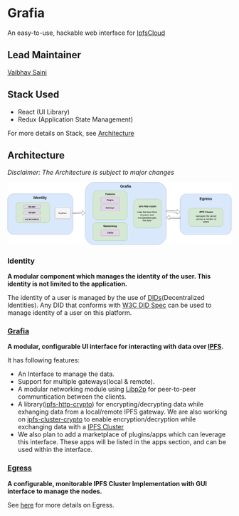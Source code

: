 # Grafia

An easy-to-use, hackable web interface for [IpfsCloud](https://ipfsclous.store)


## Lead Maintainer

[Vaibhav Saini](https://github.com/vasa-develop)


## Stack Used

* React (UI Library)
* Redux (Application State Management)

For more details on Stack, see [Architecture](#Architecture)


## Architecture

*Disclaimer: The Architecture is subject to major changes*

![IpfsCloud Architecture](./docs/assets/Grafia.png)

### Identity

**A modular component which manages the identity of the user. This identity is not limited to the application.**

The identity of a user is managed by the use of [DIDs](https://w3c-ccg.github.io/did-spec/)(Decentralized Identities). Any DID that conforms with [W3C DID Spec](https://w3c-ccg.github.io/did-spec/) can be used to manage identity of a user on this platform.

### [Grafia](https://github.com/cluster-labs/egress)

**A modular, configurable UI interface for interacting with data over [IPFS](https://ipfs.io).**

It has following features:
* An Interface to manage the data.
* Support for multiple gateways(local & remote).
* A modular networking module using [Libp2p](https://libp2p.io) for peer-to-peer communtication between the clients.
* A library([ipfs-http-crypto](https://github.com/cluster-labs/ipfs-http-crypto)) for encrypting/decrypting data while exhanging data from a local/remote IPFS gateway. We are also working on [ipfs-cluster-crypto](https://github.com/cluster-labs/ipfs-cluster-crypto) to enable encryption/decryption while exchanging data with a [IPFS Cluster](https://cluster.ipfs.io)
* We also plan to add a marketplace of plugins/apps which can leverage this interface. These apps will be listed in the apps section, and can be used within the interface.


### [Egress](https://github.com/cluster-labs/egress)

**A configurable, monitorable IPFS Cluster Implementation with GUI interface to manage the nodes.**

See [here](https://github.com/cluster-labs/egress) for more details on Egress.
